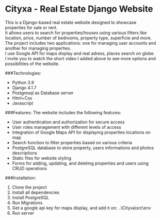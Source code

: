 
# Cityxa - Real Estate Django Website

This is a Django-based real estate website designed to showcase properties for sale or rent.<br/>
It allows users to search for properties/houses using various filters like location, price, number of bedrooms, property type, superficie and more. The project includes two applications: one for managing user accounts and another for managing properties.
<br/>
I use Google API for maps display and real adress, places search on globe.
</br>
I invite you to watch the short video I added above to see more options and possibilities of the website. 

###Technologies:
- Python 3.9
- Django 4.1.7
- Postgresql as Database server
- Html+Css
- Javascript

###Features:
The website includes the following features:

- User authentication and authorization for secure access
- User roles management with different levels of access
- Integration of Google Maps API for displaying properties locations on map
- Search function to filter properties based on various criteria
- PostgreSQL database to store property, users informations and photos descriptions
- Static files for website styling
- Forms for adding, updating, and deleting properties and users using CRUD operations


###Installation:

1. Clone the project
2. Install all dependencies
3. Install PostgreSQL
4. Run Migrations
5. Get a google api key for maps display, and add it on: ..\Cityxa\src\env  
6. Run server


